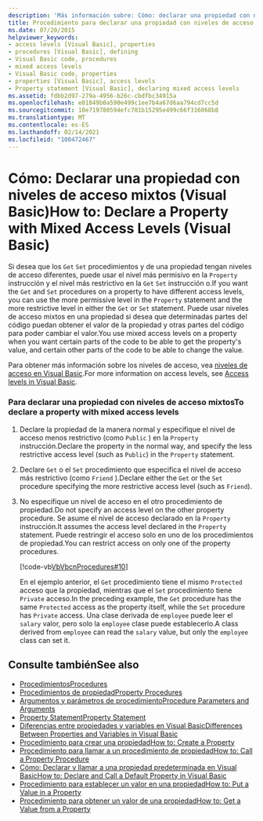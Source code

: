 ```yaml
---
description: 'Más información sobre: Cómo: declarar una propiedad con niveles de acceso mixtos (Visual Basic)'
title: Procedimiento para declarar una propiedad con niveles de acceso mixtos
ms.date: 07/20/2015
helpviewer_keywords:
- access levels [Visual Basic], properties
- procedures [Visual Basic], defining
- Visual Basic code, procedures
- mixed access levels
- Visual Basic code, properties
- properties [Visual Basic], access levels
- Property statement [Visual Basic], declaring mixed access levels
ms.assetid: fdbb2d97-279a-4956-b26c-cbdfbc34915a
ms.openlocfilehash: e01849b0a590e499c1ee7b4a67d6aa794cd7cc5d
ms.sourcegitcommit: 10e719780594efc781b15295e499c66f316068b8
ms.translationtype: MT
ms.contentlocale: es-ES
ms.lasthandoff: 02/14/2021
ms.locfileid: "100472467"
---
```

# <a name="how-to-declare-a-property-with-mixed-access-levels-visual-basic"></a><span data-ttu-id="ca5ae-103">Cómo: Declarar una propiedad con niveles de acceso mixtos (Visual Basic)</span><span class="sxs-lookup"><span data-stu-id="ca5ae-103">How to: Declare a Property with Mixed Access Levels (Visual Basic)</span></span>

<span data-ttu-id="ca5ae-104">Si desea que los `Get` `Set` procedimientos y de una propiedad tengan niveles de acceso diferentes, puede usar el nivel más permisivo en la `Property` instrucción y el nivel más restrictivo en la `Get` `Set` instrucción o.</span><span class="sxs-lookup"><span data-stu-id="ca5ae-104">If you want the `Get` and `Set` procedures on a property to have different access levels, you can use the more permissive level in the `Property` statement and the more restrictive level in either the `Get` or `Set` statement.</span></span> <span data-ttu-id="ca5ae-105">Puede usar niveles de acceso mixtos en una propiedad si desea que determinadas partes del código puedan obtener el valor de la propiedad y otras partes del código para poder cambiar el valor.</span><span class="sxs-lookup"><span data-stu-id="ca5ae-105">You use mixed access levels on a property when you want certain parts of the code to be able to get the property's value, and certain other parts of the code to be able to change the value.</span></span>  
  
 <span data-ttu-id="ca5ae-106">Para obtener más información sobre los niveles de acceso, vea [niveles de acceso en Visual Basic](../declared-elements/access-levels.md).</span><span class="sxs-lookup"><span data-stu-id="ca5ae-106">For more information on access levels, see [Access levels in Visual Basic](../declared-elements/access-levels.md).</span></span>  
  
### <a name="to-declare-a-property-with-mixed-access-levels"></a><span data-ttu-id="ca5ae-107">Para declarar una propiedad con niveles de acceso mixtos</span><span class="sxs-lookup"><span data-stu-id="ca5ae-107">To declare a property with mixed access levels</span></span>  
  
1. <span data-ttu-id="ca5ae-108">Declare la propiedad de la manera normal y especifique el nivel de acceso menos restrictivo (como `Public` ) en la `Property` instrucción.</span><span class="sxs-lookup"><span data-stu-id="ca5ae-108">Declare the property in the normal way, and specify the less restrictive access level (such as `Public`) in the `Property` statement.</span></span>  
  
2. <span data-ttu-id="ca5ae-109">Declare `Get` o el `Set` procedimiento que especifica el nivel de acceso más restrictivo (como `Friend` ).</span><span class="sxs-lookup"><span data-stu-id="ca5ae-109">Declare either the `Get` or the `Set` procedure specifying the more restrictive access level (such as `Friend`).</span></span>  
  
3. <span data-ttu-id="ca5ae-110">No especifique un nivel de acceso en el otro procedimiento de propiedad.</span><span class="sxs-lookup"><span data-stu-id="ca5ae-110">Do not specify an access level on the other property procedure.</span></span> <span data-ttu-id="ca5ae-111">Se asume el nivel de acceso declarado en la `Property` instrucción.</span><span class="sxs-lookup"><span data-stu-id="ca5ae-111">It assumes the access level declared in the `Property` statement.</span></span> <span data-ttu-id="ca5ae-112">Puede restringir el acceso solo en uno de los procedimientos de propiedad.</span><span class="sxs-lookup"><span data-stu-id="ca5ae-112">You can restrict access on only one of the property procedures.</span></span>  
  
     [!code-vb[VbVbcnProcedures#10](~/samples/snippets/visualbasic/VS_Snippets_VBCSharp/VbVbcnProcedures/VB/Class1.vb#10)]  
  
     <span data-ttu-id="ca5ae-113">En el ejemplo anterior, el `Get` procedimiento tiene el mismo `Protected` acceso que la propiedad, mientras que el `Set` procedimiento tiene `Private` acceso.</span><span class="sxs-lookup"><span data-stu-id="ca5ae-113">In the preceding example, the `Get` procedure has the same `Protected` access as the property itself, while the `Set` procedure has `Private` access.</span></span> <span data-ttu-id="ca5ae-114">Una clase derivada de `employee` puede leer el `salary` valor, pero solo la `employee` clase puede establecerlo.</span><span class="sxs-lookup"><span data-stu-id="ca5ae-114">A class derived from `employee` can read the `salary` value, but only the `employee` class can set it.</span></span>  
  
## <a name="see-also"></a><span data-ttu-id="ca5ae-115">Consulte también</span><span class="sxs-lookup"><span data-stu-id="ca5ae-115">See also</span></span>

- [<span data-ttu-id="ca5ae-116">Procedimientos</span><span class="sxs-lookup"><span data-stu-id="ca5ae-116">Procedures</span></span>](./index.md)
- [<span data-ttu-id="ca5ae-117">Procedimientos de propiedad</span><span class="sxs-lookup"><span data-stu-id="ca5ae-117">Property Procedures</span></span>](./property-procedures.md)
- [<span data-ttu-id="ca5ae-118">Argumentos y parámetros de procedimiento</span><span class="sxs-lookup"><span data-stu-id="ca5ae-118">Procedure Parameters and Arguments</span></span>](./procedure-parameters-and-arguments.md)
- [<span data-ttu-id="ca5ae-119">Property Statement</span><span class="sxs-lookup"><span data-stu-id="ca5ae-119">Property Statement</span></span>](../../../language-reference/statements/property-statement.md)
- [<span data-ttu-id="ca5ae-120">Diferencias entre propiedades y variables en Visual Basic</span><span class="sxs-lookup"><span data-stu-id="ca5ae-120">Differences Between Properties and Variables in Visual Basic</span></span>](./differences-between-properties-and-variables.md)
- [<span data-ttu-id="ca5ae-121">Procedimiento para crear una propiedad</span><span class="sxs-lookup"><span data-stu-id="ca5ae-121">How to: Create a Property</span></span>](./how-to-create-a-property.md)
- [<span data-ttu-id="ca5ae-122">Procedimiento para llamar a un procedimiento de propiedad</span><span class="sxs-lookup"><span data-stu-id="ca5ae-122">How to: Call a Property Procedure</span></span>](./how-to-call-a-property-procedure.md)
- [<span data-ttu-id="ca5ae-123">Cómo: Declarar y llamar a una propiedad predeterminada en Visual Basic</span><span class="sxs-lookup"><span data-stu-id="ca5ae-123">How to: Declare and Call a Default Property in Visual Basic</span></span>](./how-to-declare-and-call-a-default-property.md)
- [<span data-ttu-id="ca5ae-124">Procedimiento para establecer un valor en una propiedad</span><span class="sxs-lookup"><span data-stu-id="ca5ae-124">How to: Put a Value in a Property</span></span>](./how-to-put-a-value-in-a-property.md)
- [<span data-ttu-id="ca5ae-125">Procedimiento para obtener un valor de una propiedad</span><span class="sxs-lookup"><span data-stu-id="ca5ae-125">How to: Get a Value from a Property</span></span>](./how-to-get-a-value-from-a-property.md)
